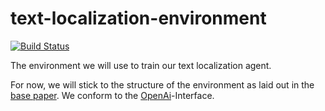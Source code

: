 # text-localization-environment

[![Build Status](https://travis-ci.com/hpi-www-midl-text-localization/text-localization-environment.svg?branch=master)](https://travis-ci.com/hpi-www-midl-text-localization/text-localization-environment)

The environment we will use to train our text localization agent.

For now, we will stick to the structure of the environment as laid out in the 
[base paper](http://slazebni.cs.illinois.edu/publications/iccv15_active.pdf). We conform to the 
[OpenAi](https://github.com/openai/gym)-Interface.
